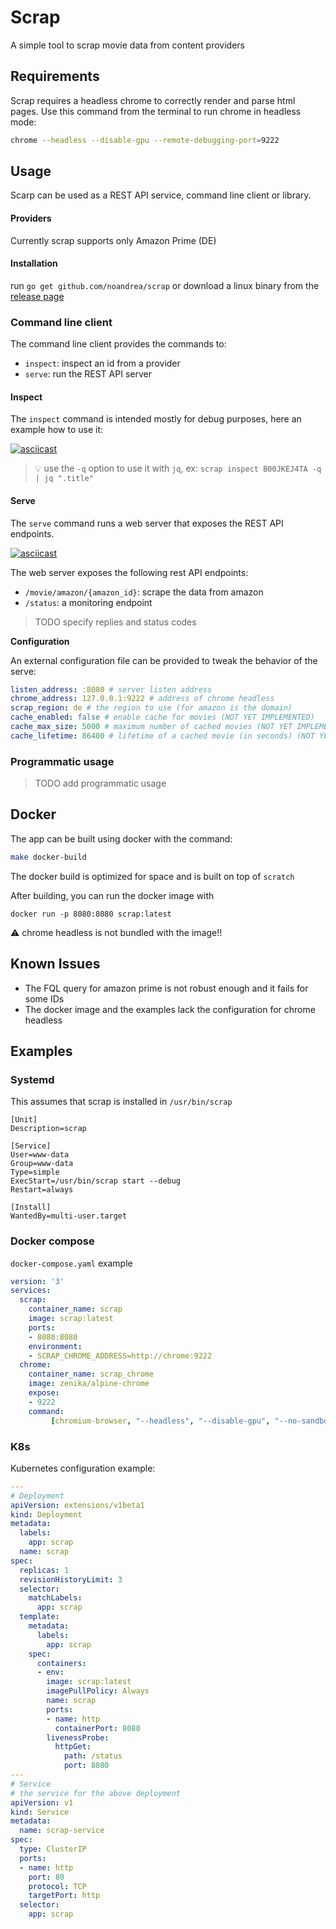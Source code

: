 # Scrap

A simple tool to scrap movie data from content providers

## Requirements 

Scrap requires a headless chrome to correctly render and parse html pages.
Use this command from the terminal to run chrome in headless mode:

```sh
chrome --headless --disable-gpu --remote-debugging-port=9222
```

## Usage

Scarp can be used as a REST API service, command line client or library. 

#### Providers
Currently scrap supports only Amazon Prime (DE)

#### Installation 

run `go get github.com/noandrea/scrap` or download a linux binary from the [release page](https://github.com/noandrea/scrap/releases) 

### Command line client 

The command line client provides the commands to:
- `inspect`: inspect an id from a provider
- `serve`: run the REST API server

#### Inspect

The `inspect` command is intended mostly for debug purposes, here an example how to use it:

[![asciicast](https://asciinema.org/a/361847.svg)](https://asciinema.org/a/361847)

> 💡 use the `-q` option to use it with `jq`, ex: `scrap inspect B00JKEJ4TA -q | jq ".title"` 

#### Serve

The `serve` command runs a web server that exposes the REST API endpoints. 

[![asciicast](https://asciinema.org/a/361848.svg)](https://asciinema.org/a/361848)

The web server exposes the following rest API endpoints:
- `/movie/amazon/{amazon_id}`: scrape the data from amazon
- `/status`: a monitoring endpoint

> TODO specify replies and status codes

**Configuration** 

An external configuration file can be provided to tweak the behavior of the serve:

```yaml
listen_address: :8080 # server listen address
chrome_address: 127.0.0.1:9222 # address of chrome headless 
scrap_region: de # the region to use (for amazon is the domain)
cache_enabled: false # enable cache for movies (NOT YET IMPLEMENTED)
cache_max_size: 5000 # maximum number of cached movies (NOT YET IMPLEMENTED)
cache_lifetime: 86400 # lifetime of a cached movie (in seconds) (NOT YET IMPLEMENTED)
```

### Programmatic usage

> TODO add programmatic usage

## Docker

The app can be built using docker with the command:

```sh
make docker-build
```

The docker build is optimized for space and is built on top of `scratch`

After building, you can run the docker image with 

```
docker run -p 8080:8080 scrap:latest
```

:warning: chrome headless is not bundled with the image!!

## Known Issues

- The FQL query for amazon prime is not robust enough and it fails for some  IDs
- The docker image and the examples lack the configuration for chrome headless


## Examples

### Systemd

This assumes that scrap is installed in `/usr/bin/scrap`

```systemd
[Unit]
Description=scrap

[Service]
User=www-data
Group=www-data
Type=simple
ExecStart=/usr/bin/scrap start --debug
Restart=always

[Install]
WantedBy=multi-user.target
```                           

### Docker compose

`docker-compose.yaml` example

```yaml
version: '3'
services:
  scrap:
    container_name: scrap
    image: scrap:latest
    ports:
    - 8080:8080
    environment: 
    - SCRAP_CHROME_ADDRESS=http://chrome:9222
  chrome:
    container_name: scrap_chrome
    image: zenika/alpine-chrome
    expose:
    - 9222
    command: 
         [chromium-browser, "--headless", "--disable-gpu", "--no-sandbox", "--remote-debugging-address=0.0.0.0", "--remote-debugging-port=9222"]
```


### K8s

Kubernetes configuration example:

```yaml
---
# Deployment
apiVersion: extensions/v1beta1
kind: Deployment
metadata:
  labels:
    app: scrap
  name: scrap
spec:
  replicas: 1
  revisionHistoryLimit: 3
  selector:
    matchLabels:
      app: scrap
  template:
    metadata:
      labels:
        app: scrap
    spec:
      containers:
      - env:
        image: scrap:latest
        imagePullPolicy: Always
        name: scrap
        ports:
        - name: http
          containerPort: 8080
        livenessProbe:
          httpGet:
            path: /status
            port: 8080
---
# Service
# the service for the above deployment
apiVersion: v1
kind: Service
metadata:
  name: scrap-service
spec:
  type: ClusterIP
  ports:
  - name: http
    port: 80
    protocol: TCP
    targetPort: http
  selector:
    app: scrap

```
